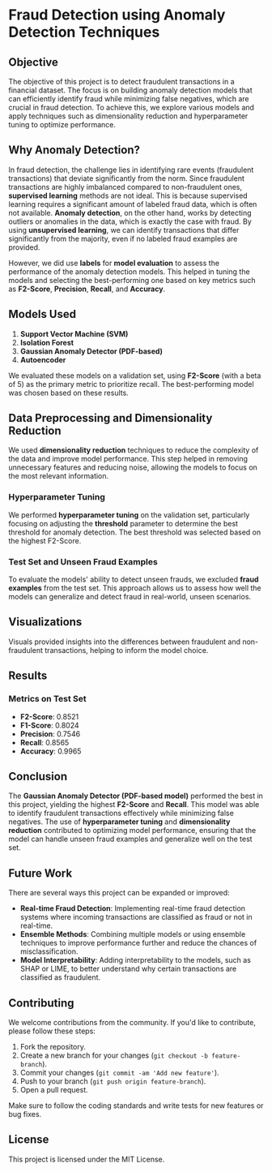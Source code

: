 # Fraud Detection using Anomaly Detection Techniques

## Objective

The objective of this project is to detect fraudulent transactions in a financial dataset. The focus is on building anomaly detection models that can efficiently identify fraud while minimizing false negatives, which are crucial in fraud detection. To achieve this, we explore various models and apply techniques such as dimensionality reduction and hyperparameter tuning to optimize performance.

## Why Anomaly Detection?

In fraud detection, the challenge lies in identifying rare events (fraudulent transactions) that deviate significantly from the norm. Since fraudulent transactions are highly imbalanced compared to non-fraudulent ones, **supervised learning** methods are not ideal. This is because supervised learning requires a significant amount of labeled fraud data, which is often not available. **Anomaly detection**, on the other hand, works by detecting outliers or anomalies in the data, which is exactly the case with fraud. By using **unsupervised learning**, we can identify transactions that differ significantly from the majority, even if no labeled fraud examples are provided.

However, we did use **labels** for **model evaluation** to assess the performance of the anomaly detection models. This helped in tuning the models and selecting the best-performing one based on key metrics such as **F2-Score**, **Precision**, **Recall**, and **Accuracy**.

## Models Used

1. **Support Vector Machine (SVM)**
2. **Isolation Forest**
3. **Gaussian Anomaly Detector (PDF-based)**
4. **Autoencoder**

We evaluated these models on a validation set, using **F2-Score** (with a beta of 5) as the primary metric to prioritize recall. The best-performing model was chosen based on these results.

## Data Preprocessing and Dimensionality Reduction

We used **dimensionality reduction** techniques to reduce the complexity of the data and improve model performance. This step helped in removing unnecessary features and reducing noise, allowing the models to focus on the most relevant information.

### Hyperparameter Tuning

We performed **hyperparameter tuning** on the validation set, particularly focusing on adjusting the **threshold** parameter to determine the best threshold for anomaly detection. The best threshold was selected based on the highest F2-Score.

### Test Set and Unseen Fraud Examples

To evaluate the models' ability to detect unseen frauds, we excluded **fraud examples** from the test set. This approach allows us to assess how well the models can generalize and detect fraud in real-world, unseen scenarios.

## Visualizations

Visuals provided insights into the differences between fraudulent and non-fraudulent transactions, helping to inform the model choice.

## Results

### Metrics on Test Set

- **F2-Score**: 0.8521
- **F1-Score**: 0.8024
- **Precision**: 0.7546
- **Recall**: 0.8565
- **Accuracy**: 0.9965

## Conclusion

The **Gaussian Anomaly Detector (PDF-based model)** performed the best in this project, yielding the highest **F2-Score** and **Recall**. This model was able to identify fraudulent transactions effectively while minimizing false negatives. The use of **hyperparameter tuning** and **dimensionality reduction** contributed to optimizing model performance, ensuring that the model can handle unseen fraud examples and generalize well on the test set.

## Future Work

There are several ways this project can be expanded or improved:

- **Real-time Fraud Detection**: Implementing real-time fraud detection systems where incoming transactions are classified as fraud or not in real-time.
- **Ensemble Methods**: Combining multiple models or using ensemble techniques to improve performance further and reduce the chances of misclassification.
- **Model Interpretability**: Adding interpretability to the models, such as SHAP or LIME, to better understand why certain transactions are classified as fraudulent.

## Contributing

We welcome contributions from the community. If you'd like to contribute, please follow these steps:

1. Fork the repository.
2. Create a new branch for your changes (`git checkout -b feature-branch`).
3. Commit your changes (`git commit -am 'Add new feature'`).
4. Push to your branch (`git push origin feature-branch`).
5. Open a pull request.

Make sure to follow the coding standards and write tests for new features or bug fixes.

## License

This project is licensed under the MIT License.
